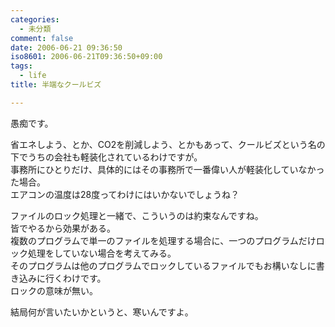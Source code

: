 ```yaml
---
categories:
  - 未分類
comment: false
date: 2006-06-21 09:36:50
iso8601: 2006-06-21T09:36:50+09:00
tags:
  - life
title: 半端なクールビズ

---
```


<div class="entry-body">
  <p>愚痴です。</p>

  <p>省エネしよう、とか、CO2を削減しよう、とかもあって、クールビズという名の下でうちの会社も軽装化されているわけですが。<br />
    事務所にひとりだけ、具体的にはその事務所で一番偉い人が軽装化していなかった場合。<br />
    エアコンの温度は28度ってわけにはいかないでしょうね？</p>

  <p>ファイルのロック処理と一緒で、こういうのは約束なんですね。<br />
    皆でやるから効果がある。<br />
    複数のプログラムで単一のファイルを処理する場合に、一つのプログラムだけロック処理をしていない場合を考えてみる。<br />
    そのプログラムは他のプログラムでロックしているファイルでもお構いなしに書き込みに行くわけです。<br />
    ロックの意味が無い。</p>

  <p>結局何が言いたいかというと、寒いんですよ。</p>
</div>
